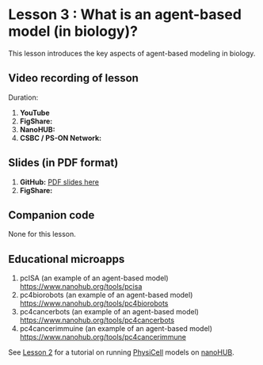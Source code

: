 # Lesson 3 : What is an agent-based model (in biology)?
This lesson introduces the key aspects of agent-based modeling in biology. 

## Video recording of lesson 
Duration: 
1. **YouTube**
1. **FigShare:**
1. **NanoHUB:**
1. **CSBC / PS-ON Network:** 

## Slides (in PDF format)

1. **GitHub:** [PDF slides here](https://github.com/physicell-training/03-What-is-ABM/blob/master/03-What-is-ABM.pdf)
1. **FigShare:** 

## Companion code
None for this lesson. 

## Educational microapps 
1. pcISA (an example of an agent-based model) https://www.nanohub.org/tools/pcisa 
1. pc4biorobots (an example of an agent-based model) https://www.nanohub.org/tools/pc4biorobots 
1. pc4cancerbots (an example of an agent-based model) https://www.nanohub.org/tools/pc4cancerbots  
1. pc4cancerimmuine (an example of an agent-based model) https://www.nanohub.org/tools/pc4cancerimmune 

See [Lesson 2](https://github.com/physicell-training/02-How-to-nanoHUB) for a tutorial on running [PhysiCell](http://PhysiCell.org) models on [nanoHUB](https://www.nanohub.org). 

